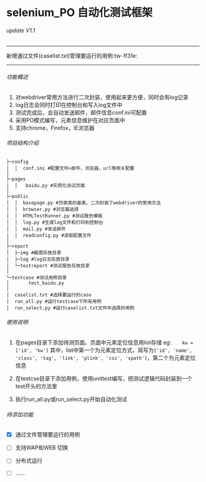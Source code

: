 # selenium_PO 自动化测试框架

###### update V1.1
------------
新增通过文件(caselist.txt)管理要运行的用例:tw-1f31e:

------------

######  功能概述
1. 对webdriver常用方法进行二次封装，使用起来更方便，同时会有log记录
2. log日志会同时打印在控制台和写入log文件中
3. 测试完成后，会自动发送邮件，邮件信息conf.ini可配置
1. 采用PO模式编写，元素信息维护在对应页面中
1. 支持chrome，Firefox，IE浏览器

######  项目结构介绍

```
├─config
│  │  conf.ini #配置文件>邮件，浏览器，url等相关配置
│
├─pages
│  │   baidu.py #实例化测试页面
│
├─public
│  │  basepage.py #页面类的基类，二次封装了webdriver的常用方法
│  │  browser.py #浏览器选择
│  │  HTMLTestRunner.py #测试报告模板
│  │  log.py #生成log文件和打印到控制台
│  │  mail.py #发送邮件
│  │  readconfig.py #读取配置文件
│
├─report
│  ├─img #截图存放目录
│  ├─log #log日志存放目录
│  └─testreport #测试报告存放目录
│
└─testcase #测试用例目录
│       test_baidu.py
│
│  caselist.txt #选择要运行的case
│  run_all.py #运行testcase下所有用例
│  run_select.py #运行caselist.txt文件中选择的用例
```

###### 使用说明
1. 在pages目录下添加待测页面，页面中元素定位信息用list存储 
eg:`    kw = ['id', 'kw']`
其中，list中第一个为元素定位方式，简写为`['id', 'name', 'class', 'tag', 'link', 'plink', 'css', 'xpath']`，第二个为元素定位信息

2. 在testcse目录下添加用例，使用unittest编写，把测试逻辑代码封装到一个test开头的方法里

3. 执行run_all.py或run_select.py开始自动化测试

###### 待添加功能
- [x] 通过文件管理要运行的用例
- [ ] 支持WAP和WEB 切换
- [ ] 分布式运行
- [ ] ......


